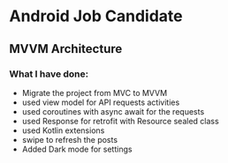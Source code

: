 # Android Job Candidate

## MVVM Architecture

### What I have done:

- Migrate the project from MVC to MVVM
- used view model for API requests activities
- used coroutines with async await for the requests
- used Response for retrofit with Resource sealed class
- used Kotlin extensions
- swipe to refresh the posts
- Added Dark mode for settings

